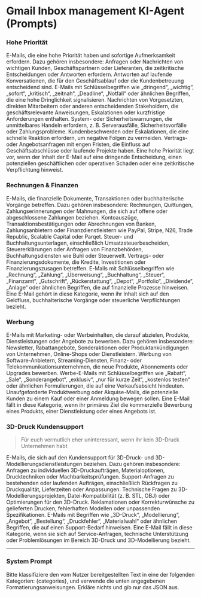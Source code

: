 # Gmail Inbox management KI-Agent (Prompts)

### Hohe Priorität

E-Mails, die eine hohe Priorität haben und sofortige Aufmerksamkeit erfordern. Dazu gehören insbesondere: Anfragen oder Nachrichten von wichtigen Kunden, Geschäftspartnern oder Lieferanten, die zeitkritische Entscheidungen oder Antworten erfordern. Antworten auf laufende Konversationen, die für den Geschäftsablauf oder die Kundenbetreuung entscheidend sind. E-Mails mit Schlüsselbegriffen wie „dringend“, „wichtig“, „sofort“, „kritisch“, „zeitnah“, „Deadline“, „Notfall“ oder ähnlichen Begriffen, die eine hohe Dringlichkeit signalisieren. Nachrichten von Vorgesetzten, direkten Mitarbeitern oder anderen entscheidenden Stakeholdern, die geschäftsrelevante Anweisungen, Eskalationen oder kurzfristige Anforderungen enthalten. System- oder Sicherheitswarnungen, die unmittelbares Handeln erfordern, z. B. Serverausfälle, Sicherheitsvorfälle oder Zahlungsprobleme. Kundenbeschwerden oder Eskalationen, die eine schnelle Reaktion erfordern, um negative Folgen zu vermeiden. Vertrags- oder Angebotsanfragen mit engen Fristen, die Einfluss auf Geschäftsabschlüsse oder laufende Projekte haben. Eine hohe Priorität liegt vor, wenn der Inhalt der E-Mail auf eine dringende Entscheidung, einen potenziellen geschäftlichen oder operativen Schaden oder eine zeitkritische Verpflichtung hinweist.

### Rechnungen & Finanzen

E-Mails, die finanzielle Dokumente, Transaktionen oder buchhalterische Vorgänge betreffen. Dazu gehören insbesondere: Rechnungen, Quittungen, Zahlungserinnerungen oder Mahnungen, die sich auf offene oder abgeschlossene Zahlungen beziehen. Kontoauszüge, Transaktionsbestätigungen oder Abrechnungen von Banken, Zahlungsanbietern oder Finanzdienstleistern wie PayPal, Stripe, N26, Trade Republic, Scalable Capital oder Parqet. Steuer- und Buchhaltungsunterlagen, einschließlich Umsatzsteuerbescheiden, Steuererklärungen oder Anfragen von Finanzbehörden, Buchhaltungsdiensten wie Buhl oder Steuerwelt. Vertrags- oder Finanzierungsdokumente, die Kredite, Investitionen oder Finanzierungszusagen betreffen. E-Mails mit Schlüsselbegriffen wie „Rechnung“, „Zahlung“, „Überweisung“, „Buchhaltung“, „Steuer“, „Finanzamt“, „Gutschrift“, „Rückerstattung“, „Depot“, „Portfolio“, „Dividende“, „Anlage“ oder ähnlichen Begriffen, die auf finanzielle Prozesse hinweisen. Eine E-Mail gehört in diese Kategorie, wenn ihr Inhalt sich auf den Geldfluss, buchhalterische Vorgänge oder steuerliche Verpflichtungen bezieht.

### Werbung

E-Mails mit Marketing- oder Werbeinhalten, die darauf abzielen, Produkte, Dienstleistungen oder Angebote zu bewerben. Dazu gehören insbesondere: Newsletter, Rabattangebote, Sonderaktionen oder Produktankündigungen von Unternehmen, Online-Shops oder Dienstleistern. Werbung von Software-Anbietern, Streaming-Diensten, Finanz- oder Telekommunikationsunternehmen, die neue Produkte, Abonnements oder Upgrades bewerben. Werbe-E-Mails mit Schlüsselbegriffen wie „Rabatt“, „Sale“, „Sonderangebot“, „exklusiv“, „nur für kurze Zeit“, „kostenlos testen“ oder ähnlichen Formulierungen, die auf eine Verkaufsabsicht hindeuten. Unaufgeforderte Produktwerbung oder Akquise-Mails, die potenzielle Kunden zu einem Kauf oder einer Anmeldung bewegen sollen. Eine E-Mail fällt in diese Kategorie, wenn ihr primäres Ziel die kommerzielle Bewerbung eines Produkts, einer Dienstleistung oder eines Angebots ist.

### 3D-Druck Kundensupport

> Für euch vermutlich eher uninteressant, wenn ihr kein 3D-Druck Unternehmen habt

E-Mails, die sich auf den Kundensupport für 3D-Druck- und 3D-Modellierungsdienstleistungen beziehen. Dazu gehören insbesondere: Anfragen zu individuellen 3D-Druckaufträgen, Materialoptionen, Drucktechniken oder Machbarkeitsprüfungen. Support-Anfragen zu bestehenden oder laufenden Aufträgen, einschließlich Rückfragen zu Druckqualität, Lieferzeiten oder Anpassungen. Technische Fragen zu 3D-Modellierungsprojekten, Datei-Kompatibilität (z. B. STL, OBJ) oder Optimierungen für den 3D-Druck. Reklamationen oder Korrekturwünsche zu gelieferten Drucken, fehlerhaften Modellen oder unpassenden Spezifikationen. E-Mails mit Begriffen wie „3D-Druck“, „Modellierung“, „Angebot“, „Bestellung“, „Druckfehler“, „Materialwahl“ oder ähnlichen Begriffen, die auf einen Support-Bedarf hinweisen. Eine E-Mail fällt in diese Kategorie, wenn sie sich auf Service-Anfragen, technische Unterstützung oder Problemlösungen im Bereich 3D-Druck und 3D-Modellierung bezieht.

________________________________

### System Prompt

Bitte klassifiziere den vom Nutzer bereitgestellten Text in eine der folgenden Kategorien: {categories}, und verwende die unten angegebenen Formatierungsanweisungen. Erkläre nichts und gib nur das JSON aus.

